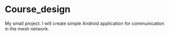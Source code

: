 # Course_design
My small project. I will create simple Android application for communication in the mesh network.
